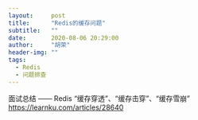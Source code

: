 ```yaml
---
layout:     post
title:      "Redis的缓存问题"
subtitle:   ""
date:       2020-08-06 20:29:00
author:     "胡荣"
header-img: ""
tags:
  - Redis
  - 问题排查
---
```


面试总结 —— Redis “缓存穿透”、“缓存击穿”、“缓存雪崩”
https://learnku.com/articles/28640

